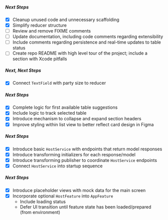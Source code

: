 ##### Next Steps
- [x] Cleanup unused code and unnecessary scaffolding
- [x] Simplify reducer structure
- [ ] Review and remove FIXME comments
- [ ] Update documentation, including code comments regarding extensibility
- [ ] Include comments regarding persistence and real-time updates to table status
- [ ] Create repo README with high level tour of the project; include a section with Xcode pitfalls

##### Next, Next Steps
- [x] Connect `TextField` with party size to reducer

##### Next Steps
- [x] Complete logic for first available table suggestions
- [x] Include logic to track selected table
- [x] Introduce mechanism to collapse and expand section headers
- [x] Improve styling within list view to better reflect card design in Figma

##### Next Steps
- [x] Introduce basic `HostService` with endpoints that return model responses
- [x] Introduce transforming initializers for each response/model
- [x] Introduce transforming publisher to coordinate `HostService` endpoints
- [x] Connect `HostService` into startup sequence

##### Next Steps
- [x] Introduce placeholder views with mock data for the main screen
- [x] Incorporate optional `HostFeature` into `AppFeature`
	- Include loading status
	- Defer UI transition until feature state has been loaded/prepared (from environment)